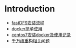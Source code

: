 # Introduction

* [fastDFS安装流程](fastdfs.md)
* [docker简单使用](docker.md)
* [centos7安装docker及使用记录](centos-docker.md)
* [千万级重构相关问题](restructure.md)


